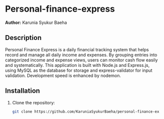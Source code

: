 # Personal-finance-express

**Author:** Karunia Syukur Baeha

## Description

Personal Finance Express is a daily financial tracking system that helps record and manage all daily income and expenses. By grouping entries into categorized income and expense views, users can monitor cash flow easily and systematically. This application is built with Node.js and Express.js, using MySQL as the database for storage and express-validator for input validation. Development speed is enhanced by nodemon.

## Installation

1. Clone the repository:
   ```bash
   git clone https://github.com/KaruniaSyukurBaeha/personal-finance-express.git
